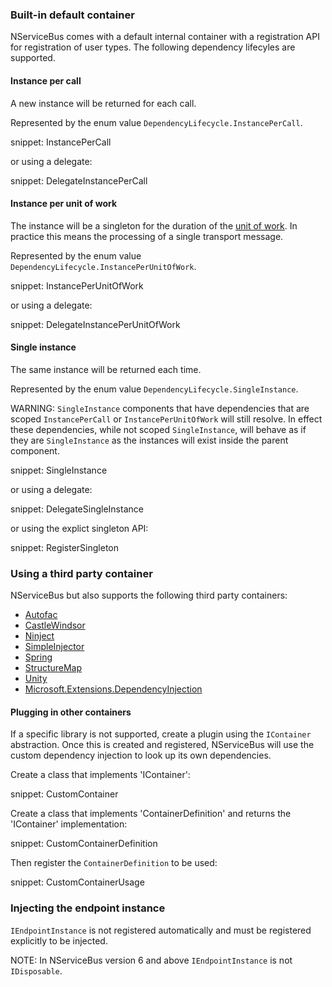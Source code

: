 ### Built-in default container

NServiceBus comes with a default internal container with a registration API for registration of user types. The following dependency lifecyles are supported.

#### Instance per call

A new instance will be returned for each call.

Represented by the enum value `DependencyLifecycle.InstancePerCall`.

snippet: InstancePerCall

or using a delegate:

snippet: DelegateInstancePerCall

#### Instance per unit of work

The instance will be a singleton for the duration of the [unit of work](/nservicebus/pipeline/unit-of-work.md). In practice this means the processing of a single transport message.

Represented by the enum value `DependencyLifecycle.InstancePerUnitOfWork`.

snippet: InstancePerUnitOfWork

or using a delegate:

snippet: DelegateInstancePerUnitOfWork

#### Single instance

The same instance will be returned each time.

Represented by the enum value `DependencyLifecycle.SingleInstance`.

WARNING: `SingleInstance` components that have dependencies that are scoped `InstancePerCall` or `InstancePerUnitOfWork` will still resolve. In effect these dependencies, while not scoped `SingleInstance`, will behave as if they are `SingleInstance` as the instances will exist inside the parent component.


snippet: SingleInstance

or using a delegate:

snippet: DelegateSingleInstance

or using the explict singleton API:

snippet: RegisterSingleton

### Using a third party container

NServiceBus but also supports the following third party containers:

* [Autofac](autofac.md)
* [CastleWindsor](castlewindsor.md)
* [Ninject](ninject.md)
* [SimpleInjector](simpleinjector.md)
* [Spring](spring.md)
* [StructureMap](structuremap.md)
* [Unity](unity.md)
* [Microsoft.Extensions.DependencyInjection](msdependencyinjection.md)

#### Plugging in other containers

If a specific library is not supported, create a plugin using the `IContainer` abstraction. Once this is created and registered, NServiceBus will use the custom dependency injection to look up its own dependencies.

Create a class that implements 'IContainer':

snippet: CustomContainer

Create a class that implements 'ContainerDefinition' and returns the 'IContainer' implementation:

snippet: CustomContainerDefinition

Then register the `ContainerDefinition` to be used:

snippet: CustomContainerUsage

### Injecting the endpoint instance

`IEndpointInstance` is not registered automatically and must be registered explicitly to be injected.

NOTE: In NServiceBus version 6 and above `IEndpointInstance` is not `IDisposable`.
